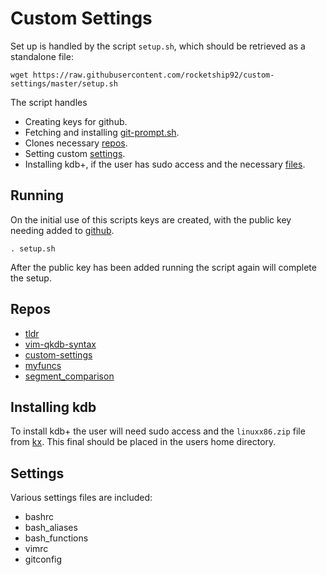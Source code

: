 # Custom Settings

Set up is handled by the script `setup.sh`, which should be retrieved as a standalone file:

```
wget https://raw.githubusercontent.com/rocketship92/custom-settings/master/setup.sh
```

The script handles
* Creating keys for github.
* Fetching and installing [git-prompt.sh](https://github.com/git/git/blob/master/contrib/completion/git-prompt.sh).
* Clones necessary [repos](https://github.com/rocketship92/custom-settings#repos).
* Setting custom [settings](https://github.com/rocketship92/custom-settings#settings).
* Installing kdb+, if the user has sudo access and the necessary [files](https://github.com/rocketship92/custom-settings#installing-kdb).


## Running

On the initial use of this scripts keys are created, with the public key
needing added to [github](https://github.com/settings/keys).

```
. setup.sh
```

After the public key has been added running the script again will complete the setup.


## Repos

* [tldr](https://github.com/raylee/tldr)
* [vim-qkdb-syntax](https://github.com/katusk/vim-qkdb-syntax)
* [custom-settings](https://github.com/rocketship92/custom-settings)
* [myfuncs](https://github.com/rocketship92/myfuncs)
* [segment_comparison](https://github.com/rocketship92/segment_comparison)

## Installing kdb
To install kdb+ the user will need sudo access and the `linuxx86.zip` file from [kx](https://kx.com/download/).
This final should be placed in the users home directory.

## Settings

Various settings files are included:

* bashrc
* bash_aliases
* bash_functions
* vimrc
* gitconfig
